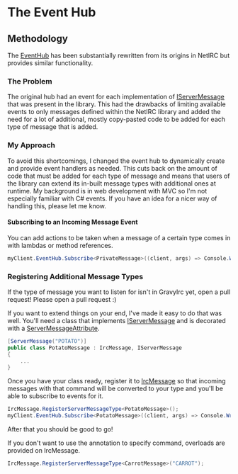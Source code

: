 # The Event Hub

## Methodology
The [EventHub](/api/GravyIrc.EventHub.html) has been substantially rewritten from its origins in NetIRC but provides similar functionality.  

### The Problem
The original hub had an event for each implementation of [IServerMessage](/api/GravyIrc.Messages.IServerMessage.html) that was present in the library.  This had the drawbacks of limiting available events to only messages defined within the NetIRC library and added the need for a lot of additional, mostly copy-pasted code to be added for each type of message that is added.  

### My Approach
To avoid this shortcomings, I changed the event hub to dynamically create and provide event handlers as needed.  This cuts back on the amount of code that must be added for each type of message and means that users of the library can extend its in-built message types with additional ones at runtime.  My background is in web development with MVC so I'm not especially familiar with C# events.  If you have an idea for a nicer way of handling this, please let me know.  

#### Subscribing to an Incoming Message Event
You can add actions to be taken when a message of a certain type comes in with lambdas or method references.
```csharp
myClient.EventHub.Subscribe<PrivateMessage>((client, args) => Console.WriteLine(args.IrcMessage.Message));
```

### Registering Additional Message Types
If the type of message you want to listen for isn't in GravyIrc yet, open a pull request!  Please open a pull request :)

If you want to extend things on your end, I've made it easy to do that was well.  You'll need a class that implements [IServerMessage](/api/GravyIrc.Messages.IServerMessage.html) and is decorated with a [ServerMessageAttribute](/api/GravyIrc.Attributes.ServerMessageAttribute.html).
```csharp
[ServerMessage("POTATO")]
public class PotatoMessage : IrcMessage, IServerMessage
{
    ...
}
```

Once you have your class ready, register it to [IrcMessage](/api/GravyIrc.Messages.IrcMessage.html) so that incoming messages with that command will be converted to your type and you'll be able to subscribe to events for it.
```csharp
IrcMessage.RegisterServerMessageType<PotatoMessage>();
myClient.EventHub.Subscribe<PotatoMessage>((client, args) => Console.WriteLine("Potatoes are cool!"));
```

After that you should be good to go!

If you don't want to use the annotation to specify command, overloads are provided on IrcMessage.
```csharp
IrcMessage.RegisterServerMessageType<CarrotMessage>("CARROT");
```
